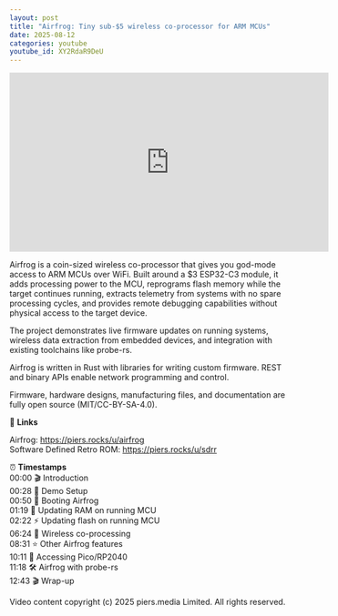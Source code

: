 ```yaml
---
layout: post
title: "Airfrog: Tiny sub-$5 wireless co-processor for ARM MCUs"
date: 2025-08-12
categories: youtube
youtube_id: XY2RdaR9DeU
---
```


<!-- You can customize your embedded video appearance -->
<div class="video-container">
    <iframe 
        width="560" 
        height="315" 
        src="https://www.youtube.com/embed/XY2RdaR9DeU" 
        frameborder="0" 
        allow="accelerometer; autoplay; encrypted-media; gyroscope; picture-in-picture" 
        allowfullscreen>
    </iframe>
</div>

Airfrog is a coin-sized wireless co-processor that gives you god-mode access to ARM MCUs over WiFi. Built around a $3 ESP32-C3 module, it adds processing power to the MCU, reprograms flash memory while the target continues running, extracts telemetry from systems with no spare processing cycles, and provides remote debugging capabilities without physical access to the target device.  

The project demonstrates live firmware updates on running systems, wireless data extraction from embedded devices, and integration with existing toolchains like probe-rs.  

Airfrog is written in Rust with libraries for writing custom firmware. REST and binary APIs enable network programming and control.  

Firmware, hardware designs, manufacturing files, and documentation are fully open source (MIT/CC-BY-SA-4.0).  

🔗 **Links**  

Airfrog: <https://piers.rocks/u/airfrog>  
Software Defined Retro ROM: <https://piers.rocks/u/sdrr>  

⏰ **Timestamps**  
00:00 🎬 Introduction  
00:28 🔧 Demo Setup  
00:50 🚀 Booting Airfrog  
01:19 💾 Updating RAM on running MCU  
02:22 ⚡ Updating flash on running MCU  
06:24 📡 Wireless co-processing  
08:31 ⭐ Other Airfrog features  
10:11 🎯 Accessing Pico/RP2040  
11:18 🛠️ Airfrog with probe-rs  
12:43 🎬 Wrap-up  

Video content copyright (c) 2025 piers.media Limited. All rights reserved.  